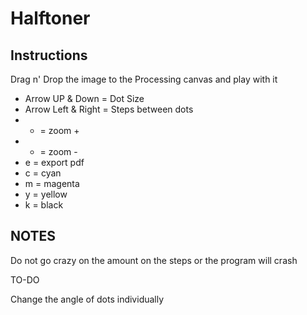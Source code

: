 # Halftoner

## Instructions

Drag n' Drop the image to the Processing canvas and play with it

 - Arrow UP & Down = Dot Size
 - Arrow Left & Right = Steps between dots
 - + = zoom +
 - - = zoom - 
 - e = export pdf
 - c = cyan
 - m = magenta
 - y = yellow
 - k = black
 
 
 ## NOTES
 
 Do not go crazy on the amount on the steps or the program will crash
 
 TO-DO
 
 Change the angle of dots individually



